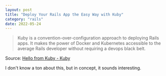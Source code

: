 ```yaml
---
layout: post
title: "Deploy Your Rails App the Easy Way with Kuby"
category: "rails"
date: 2022-05-24
---
```


> Kuby is a convention-over-configuration approach to deploying Rails apps. It makes the power of Docker and Kubernetes accessible to the average Rails developer without requiring a devops black belt.

Source: [Hello from Kuby - Kuby](https://getkuby.io/)

I don't know a ton about this, but in concept, it sounds interesting.
